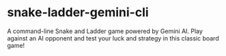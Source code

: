 # snake-ladder-gemini-cli
A command-line Snake and Ladder game powered by Gemini AI. Play against an AI opponent and test your luck and strategy in this classic board game!
